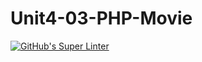 # Unit4-03-PHP-Movie
[![GitHub's Super Linter](https://github.com/ICS20-Programming-Angelo-Pintilie/Unit4-03-PHP-Movie/workflows/GitHub's%20Super%20Linter/badge.svg)](https://github.com/ICS20-Programming-Angelo-Pintilie/Unit4-03-PHP-Movie/actions)